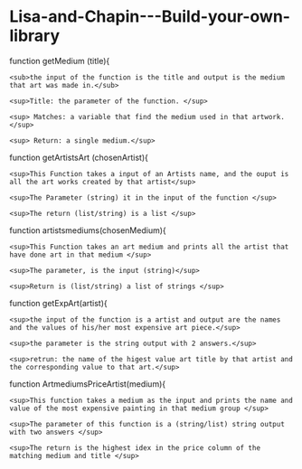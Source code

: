 # Lisa-and-Chapin---Build-your-own-library


function getMedium (title){ 

	<sub>the input of the function is the title and output is the medium that art was made in.</sub>

	<sup>Title: the parameter of the function. </sup>

	<sup> Matches: a variable that find the medium used in that artwork. </sup>

	<sup> Return: a single medium.</sup>



function getArtistsArt (chosenArtist){


	<sup>This Function takes a input of an Artists name, and the ouput is all the art works created by that artist</sup> 

	<sup>The Parameter (string) it in the input of the function </sup>

	<sup>The return (list/string) is a list </sup>



function artistsmediums(chosenMedium){

	<sup>This Function takes an art medium and prints all the artist that have done art in that medium </sup>

	<sup>The parameter, is the input (string)</sup>

	<sup>Return is (list/string) a list of strings </sup>


 function getExpArt(artist){
	 
	<sup>the input of the function is a artist and output are the names and the values of his/her most expensive art piece.</sup>

	<sup>the parameter is the string output with 2 answers.</sup>
	
	<sup>retrun: the name of the higest value art title by that artist and the corresponding value to that art.</sup>


function ArtmediumsPriceArtist(medium){

	<sup>This function takes a medium as the input and prints the name and value of the most expensive painting in that medium group </sup>
	
	<sup>The parameter of this function is a (string/list) string output with two answers </sup>
	
	<sup>The return is the highest idex in the price column of the matching medium and title </sup>

